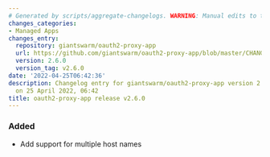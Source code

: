 ```yaml
---
# Generated by scripts/aggregate-changelogs. WARNING: Manual edits to this files will be overwritten.
changes_categories:
- Managed Apps
changes_entry:
  repository: giantswarm/oauth2-proxy-app
  url: https://github.com/giantswarm/oauth2-proxy-app/blob/master/CHANGELOG.md#260---2022-04-25
  version: 2.6.0
  version_tag: v2.6.0
date: '2022-04-25T06:42:36'
description: Changelog entry for giantswarm/oauth2-proxy-app version 2.6.0, published
  on 25 April 2022, 06:42
title: oauth2-proxy-app release v2.6.0
---
```


### Added
- Add support for multiple host names
